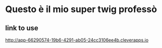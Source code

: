 # Questo è il mio super twig professò
## link to use 
http://app-66290574-19b6-4291-ab05-24cc3106ee4b.cleverapps.io

